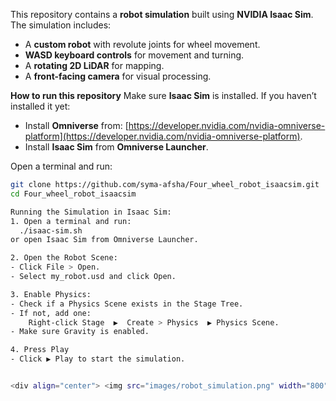 This repository contains a **robot simulation** built using **NVIDIA Isaac Sim**. The simulation includes:
- A **custom robot** with revolute joints for wheel movement.
- **WASD keyboard controls** for movement and turning.
- A **rotating 2D LiDAR** for mapping.
- A **front-facing camera** for visual processing.

**How to run this repository**
Make sure **Isaac Sim** is installed. If you haven’t installed it yet:
- Install **Omniverse** from: [https://developer.nvidia.com/nvidia-omniverse-platform](https://developer.nvidia.com/nvidia-omniverse-platform).
- Install **Isaac Sim** from **Omniverse Launcher**.

Open a terminal and run:
```bash
git clone https://github.com/syma-afsha/Four_wheel_robot_isaacsim.git
cd Four_wheel_robot_isaacsim

Running the Simulation in Isaac Sim:
1. Open a terminal and run:
  ./isaac-sim.sh
or open Isaac Sim from Omniverse Launcher.

2. Open the Robot Scene:
- Click File > Open.
- Select my_robot.usd and click Open.

3. Enable Physics:
- Check if a Physics Scene exists in the Stage Tree.
- If not, add one:
    Right-click Stage  ▶  Create > Physics  ▶ Physics Scene.
- Make sure Gravity is enabled.

4. Press Play
- Click ▶ Play to start the simulation.


<div align="center"> <img src="images/robot_simulation.png" width="800"/> </div>
